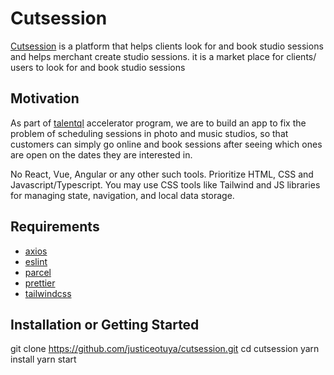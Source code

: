 # Cutsession

[Cutsession](cutscene.netlify.app/) is a platform that helps clients look for and book studio sessions and helps merchant create studio sessions. it is a market place for clients/ users to look for and book studio sessions

## Motivation

As part of [talentql](https://talentql.com/) accelerator program, we are to build an app to fix the problem of scheduling sessions in photo and music studios, so that customers can simply go online and book sessions after seeing which ones are open on the dates they are interested in.

No React, Vue, Angular or any other such tools. Prioritize HTML, CSS and Javascript/Typescript. You may use CSS tools like Tailwind and JS libraries for managing state, navigation, and local data storage.

## Requirements

+ [axios](https://www.npmjs.com/package/axios)
+ [eslint](https://www.npmjs.com/package/eslint)
+ [parcel](https://parceljs.org/)
+ [prettier](https://prettier.io/)
+ [tailwindcss](https://tailwindcss.com/)

## Installation or Getting Started

git clone <https://github.com/justiceotuya/cutsession.git>
cd cutsession
yarn install
yarn start
